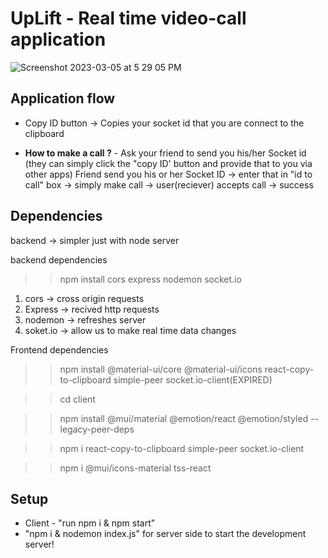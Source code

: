 # UpLift - Real time video-call application

![Screenshot 2023-03-05 at 5 29 05 PM](https://user-images.githubusercontent.com/97579245/223000442-96b942ec-406d-45ab-b532-a9838a26572d.png)

## Application flow 

- Copy ID button -> Copies your socket id that you are connect to the clipboard 

- <b>How to make a call ?</b> -  Ask your friend to send you his/her Socket id (they can simply click the "copy ID' button and provide that to you via other apps)
Friend send you his or her Socket ID -> enter that in "id to call" box -> simply make call -> user(reciever) accepts call -> success


## Dependencies
backend -> simpler just with node server

backend dependencies
>> npm install cors express nodemon socket.io
1. cors -> cross origin requests
2. Express -> recived http requests
3. nodemon -> refreshes server 
4. soket.io -> allow us to make real time data changes

Frontend dependencies
>> npm install @material-ui/core @material-ui/icons react-copy-to-clipboard simple-peer socket.io-client(EXPIRED)

>> cd client

>> npm install @mui/material @emotion/react @emotion/styled --legacy-peer-deps

>> npm i react-copy-to-clipboard simple-peer socket.io-client

>> npm i @mui/icons-material tss-react


## Setup

- Client - "run npm i & npm start"
-  "npm i & nodemon index.js" for server side to start the development server!
